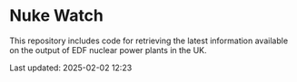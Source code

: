 # Nuke Watch

This repository includes code for retrieving the latest information available on the output of EDF nuclear power plants in the UK.

Last updated: 2025-02-02 12:23